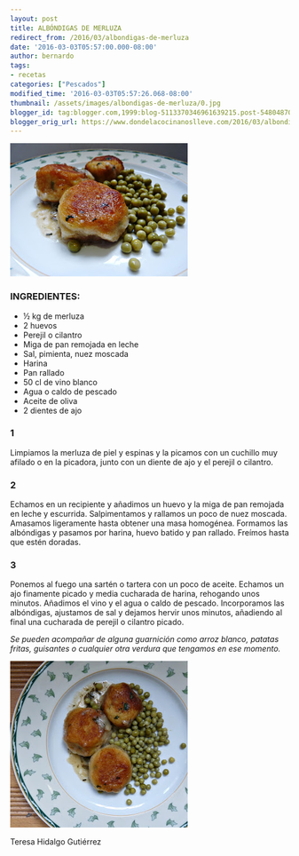 ```yaml
---
layout: post
title: ALBÓNDIGAS DE MERLUZA
redirect_from: /2016/03/albondigas-de-merluza
date: '2016-03-03T05:57:00.000-08:00'
author: bernardo
tags:
- recetas
categories: ["Pescados"]
modified_time: '2016-03-03T05:57:26.068-08:00'
thumbnail: /assets/images/albondigas-de-merluza/0.jpg
blogger_id: tag:blogger.com,1999:blog-5113370346961639215.post-5480487061565743196
blogger_orig_url: https://www.dondelacocinanoslleve.com/2016/03/albondigas-de-merluza.html
---
```


![](/assets/images/albondigas-de-merluza/0.jpg)

  
### INGREDIENTES:  

* ½ kg de merluza
* 2 huevos
* Perejil o cilantro
* Miga de pan remojada en leche
* Sal, pimienta, nuez moscada
* Harina
* Pan rallado
* 50 cl de vino blanco
* Agua o caldo de pescado
* Aceite de oliva
* 2 dientes de ajo  

### 1

Limpiamos la merluza de piel y espinas y la picamos con un cuchillo muy afilado o en la picadora, junto con un diente de ajo y el perejil o cilantro.  

### 2

Echamos en un recipiente y añadimos un huevo y la miga de pan remojada en leche y escurrida. Salpimentamos y rallamos un poco de nuez moscada. Amasamos ligeramente hasta obtener una masa homogénea. Formamos las albóndigas y pasamos por harina, huevo batido y pan rallado. Freímos hasta que estén doradas.  

### 3

Ponemos al fuego una sartén o tartera con un poco de aceite. Echamos un ajo finamente picado y media cucharada de harina, rehogando unos minutos. Añadimos el vino y el agua o caldo de pescado. Incorporamos las albóndigas, ajustamos de sal y dejamos hervir unos minutos, añadiendo al final una cucharada de perejil o cilantro picado.  

_Se pueden acompañar de alguna guarnición como arroz blanco, patatas fritas, guisantes o cualquier otra verdura que tengamos en ese momento._

![](/assets/images/albondigas-de-merluza/1.jpg)

  
Teresa Hidalgo Gutiérrez
